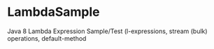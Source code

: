LambdaSample
============

Java 8 Lambda Expression Sample/Test (l-expressions, stream (bulk) operations, default-method
